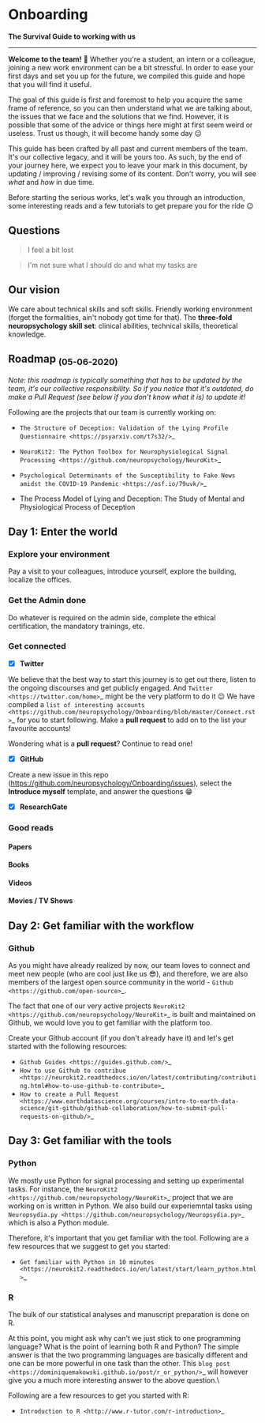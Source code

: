 # Onboarding

**The Survival Guide to working with us**

------

**Welcome to the team!** 🎉 Whether you're a student, an intern or a colleague, joining a new work environment can be a bit stressful. In order to ease your first days and set you up for the future, we compiled this guide and hope that you will find it useful.

The goal of this guide is first and foremost to help you acquire the same frame of reference, so you can then understand what we are talking about, the issues that we face and the solutions that we find. However, it is possible that some of the advice or things here might at first seem weird or useless. Trust us though, it will become handy some day 😉

This guide has been crafted by all past and current members of the team. It's our collective legacy, and it will be yours too. As such, by the end of your journey here, we expect you to leave your mark in this document, by updating / improving / revising some of its content. Don't worry, you will see *what* and *how* in due time.

Before starting the serious works, let's walk you through an introduction, some interesting reads and a few tutorials to get prepare you for the ride 😉


## Questions

> I feel a bit lost

> I'm not sure what I should do and what my tasks are



## Our vision

We care about technical skills and soft skills. Friendly working environment (forget the formalities, ain't nobody got time for that). The **three-fold neuropsychology skill set**: clinical abilities, technical skills, theoretical knowledge.


## Roadmap <sub>(05-06-2020)</sub>

*Note: this roadmap is typically something that has to be updated by the team, it's our collective responsibility. So if you notice that it's outdated, do make a Pull Request (see below if you don't know what it is) to update it!*

Following are the projects that our team is currently working on:

- `The Structure of Deception: Validation of the Lying Profile Questionnaire <https://psyarxiv.com/t7s32/>`_

- `NeuroKit2: The Python Toolbox for Neurophysiological Signal Processing <https://github.com/neuropsychology/NeuroKit>`_

- `Psychological Determinants of the Susceptibility to Fake News amidst the COVID-19 Pandemic <https://osf.io/79uvk/>`_

- The Process Model of Lying and Deception: The Study of Mental and Physiological Process of Deception



## Day 1: Enter the world

### Explore your environment

Pay a visit to your colleagues, introduce yourself, explore the building, localize the offices.

### Get the Admin done

Do whatever is required on the admin side, complete the ethical certification, the mandatory trainings, etc. 

### Get connected

- [x] **Twitter**

We believe that the best way to start this journey is to get out there, listen to the ongoing discourses and get publicly engaged. And `Twitter <https://twitter.com/home>`_ might be the very platform to do it 😉
We have compiled a `list of interesting accounts <https://github.com/neuropsychology/Onboarding/blob/master/Connect.rst>`_ for you to start following. Make a **pull request** to add on to the list your favourite accounts! 

Wondering what is a **pull request**? Continue to read one!


- [x] **GitHub**

Create a new issue in this repo (https://github.com/neuropsychology/Onboarding/issues), select the **Introduce myself** template, and answer the questions 😁


- [x] **ResearchGate**


### Good reads



#### Papers

#### Books

#### Videos

#### Movies / TV Shows





## Day 2: Get familiar with the workflow



### Github

As you might have already realized by now, our team loves to connect and meet new people (who are cool just like us 😎), and therefore, we are also members of the largest open source community in the world - `Github <https://github.com/open-source>`_.

The fact that one of our very active projects `NeuroKit2 <https://github.com/neuropsychology/NeuroKit>`_ is built and maintained on Github, we would love you to get familiar with the platform too. 

Create your Github account (if you don't already have it) and let's get started with the following resources:

- `Github Guides <https://guides.github.com/>`_
- `How to use Github to contribue <https://neurokit2.readthedocs.io/en/latest/contributing/contributing.html#how-to-use-github-to-contribute>`_
- `How to create a Pull Request <https://www.earthdatascience.org/courses/intro-to-earth-data-science/git-github/github-collaboration/how-to-submit-pull-requests-on-github/>`_






## Day 3: Get familiar with the tools


### Python

We mostly use Python for signal processing and setting up experimental tasks. For instance, the `NeuroKit2 <https://github.com/neuropsychology/NeuroKit>`_ project that we are working on is written in Python. 
We also build our experiemntal tasks using `Neuropsydia.py <https://github.com/neuropsychology/Neuropsydia.py>`_ which is also a Python module. 

Therefore, it's important that you get familiar with the tool. Following are a few resources that we suggest to get you started: 

- `Get familiar with Python in 10 minutes <https://neurokit2.readthedocs.io/en/latest/start/learn_python.html>`_

### R

The bulk of our statistical analyses and manuscript preparation is done on R. 

At this point, you might ask why can't we just stick to one programming language? What is the point of learning both R and Python? 
The simple answer is that the two programming languages are basically different and one can be more powerful in one task than the other.
This `blog post <https://dominiquemakowski.github.io/post/r_or_python/>`_ will however give you a much more interesting answer to the above question.\

Following are a few resources to get you started with R:

- `Introduction to R <http://www.r-tutor.com/r-introduction>`_


